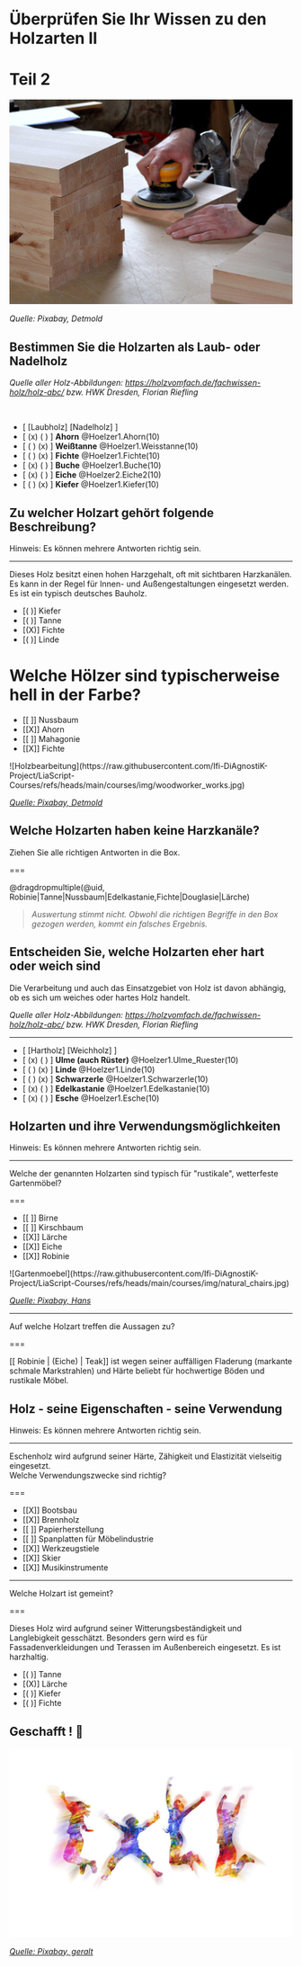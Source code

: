 <!--
author:   Volker Göhler; Hilke Domsch

email:    hilke.domsch@gkz-ev.de
 
version:  0.0.2
 
language: de
 
narrator: Deutsch Male

edit: true
date: 2025-07-29
icon: https://raw.githubusercontent.com/Ifi-DiAgnostiK-Project/LiaScript-Courses/refs/heads/main/img/Logo_234px.png
logo: https://upload.wikimedia.org/wikipedia/commons/2/26/Stacked_Timber_Displaying_Growth_Rings.jpg

attribute: Title Image By Kelsey Todd, CC BY-SA 4.0 <https://creativecommons.org/licenses/by-sa/4.0>, via Wikimedia Commons

comment:  Quiz zu Eigenschaften von Holz -- Teil 2

import: https://raw.githubusercontent.com/Ifi-DiAgnostiK-Project/LiaScript_DragAndDrop_Template/refs/heads/main/README.md
import: https://raw.githubusercontent.com/Ifi-DiAgnostiK-Project/Piktogramme/refs/heads/main/makros.md
import: https://raw.githubusercontent.com/Ifi-DiAgnostiK-Project/LiaScript_ImageQuiz/refs/heads/main/README.md
import: https://raw.githubusercontent.com/Ifi-DiAgnostiK-Project/Holzarten/refs/heads/main/makros.md

title: Holzarten II

tags: 
    - Tischler
    - Holzarten

@style
.image-container {
  width: 200px;
  height: 200px;
  border: 1px solid #ccc;
  display: flex;
  justify-content: center;
  align-items: center;
  overflow: hidden;
  background-color: #f8f8f8;
}

.image-container img {
  width: fit-content;
  height: fit-content;
  object-fit: cover;
  display: block;
}

.lia-table__data {
    overflow: hidden;
    padding: 0.5rem;
}

.flex-container {
    display: flex;
    flex-wrap: wrap; /* Allows the items to wrap as needed */
    align-items: stretch;
    gap: 20px; /* Adds both horizontal and vertical spacing between items */
}

.flex-child { 
    flex: 1;
    margin-right: 20px; /* Adds space between the columns */
}

@media (max-width: 600px) {
    .flex-child {
        flex: 100%; /* Makes the child divs take up the full width on slim devices */
        margin-right: 0; /* Removes the right margin */
    }
}
@end

-->
 
# Überprüfen Sie Ihr Wissen zu den Holzarten II

Teil 2
=======

![Holzarbeiten](https://raw.githubusercontent.com/Ifi-DiAgnostiK-Project/LiaScript-Courses/refs/heads/main/courses/img/rotating_sander.jpg) <!-- style="width: 700px" -->

_Quelle: Pixabay, Detmold_

## Bestimmen Sie die Holzarten als Laub- oder Nadelholz

_Quelle aller Holz-Abbildungen:_ _https://holzvomfach.de/fachwissen-holz/holz-abc/ bzw. HWK Dresden, Florian Riefling_

<br>

<!--data-randomize -->
- [  [Laubholz]     [Nadelholz]  ]
- [    (x)             ( )       ] __Ahorn__ @Hoelzer1.Ahorn(10)
- [    ( )             (x)       ] __Weißtanne__ @Hoelzer1.Weisstanne(10)
- [    ( )             (x)       ] __Fichte__ @Hoelzer1.Fichte(10)
- [    (x)             ( )       ] __Buche__ @Hoelzer1.Buche(10)
- [    (x)             ( )       ] __Eiche__ @Hoelzer2.Eiche2(10)
- [    ( )             (x)       ] __Kiefer__ @Hoelzer1.Kiefer(10)


## Zu welcher Holzart gehört folgende Beschreibung?

<!--style="font-size: huge; color: red"-->Hinweis: Es können mehrere Antworten richtig sein. 

-----------------

<!--style="color: green"  -->Dieses Holz besitzt einen hohen Harzgehalt, oft mit sichtbaren Harzkanälen. 
<br>
Es kann in der Regel für Innen- und Außengestaltungen eingesetzt werden.
<br>
Es ist ein typisch deutsches Bauholz.

<!--data-randomize -->
- [( )] Kiefer
- [( )] Tanne
- [(X)] Fichte
- [( )] Linde


Welche Hölzer sind typischerweise hell in der Farbe?
===

<section class="flex-container">

<div class="flex-child" style="min-width: 250px">

<!--data-randomize -->
- [[ ]] Nussbaum
- [[X]] Ahorn
- [[ ]] Mahagonie
- [[X]] Fichte

</div>

<div class="flex-child" style="min-width: 150px">
![Holzbearbeitung](https://raw.githubusercontent.com/Ifi-DiAgnostiK-Project/LiaScript-Courses/refs/heads/main/courses/img/woodworker_works.jpg)<!-- style="width: 250px" -->


<a  href="https://pixabay.com/de/photos/tischler-schreiner-handwerk-3280956/" target=_blank>_Quelle: Pixabay, Detmold_</a>

</div>

</section> 

## Welche Holzarten haben keine Harzkanäle?


<!--style="color:green"-->Ziehen Sie alle richtigen Antworten in die Box.
===




<!--data-randomize -->
@dragdropmultiple(@uid, Robinie|Tanne|Nussbaum|Edelkastanie,Fichte|Douglasie|Lärche)

>_Auswertung stimmt nicht. Obwohl die richtigen Begriffe in den Box gezogen werden, kommt ein falsches Ergebnis._


## Entscheiden Sie, welche Holzarten eher hart oder weich sind

<!--style="color:green"--> Die Verarbeitung und auch das Einsatzgebiet von Holz ist davon abhängig, ob es sich um weiches oder hartes Holz handelt.


_Quelle aller Holz-Abbildungen:_ _https://holzvomfach.de/fachwissen-holz/holz-abc/ bzw. HWK Dresden, Florian Riefling_

---------------------------

<!-- data-randomize -->
- [  [Hartholz]     [Weichholz]  ]
- [    (x)             ( )       ] __Ulme (auch Rüster)__ @Hoelzer1.Ulme_Ruester(10)
- [    ( )             (x)       ] __Linde__ @Hoelzer1.Linde(10)
- [    ( )             (x)       ] __Schwarzerle__ @Hoelzer1.Schwarzerle(10)
- [    (x)             ( )       ] __Edelkastanie__ @Hoelzer1.Edelkastanie(10)
- [    (x)             ( )       ] __Esche__ @Hoelzer1.Esche(10)




## Holzarten und ihre Verwendungsmöglichkeiten

<!--style="font-size: huge; color: red"-->Hinweis: Es können mehrere Antworten richtig sein. 

-----------------


<!--style="color:green"-->Welche der genannten Holzarten sind typisch für "rustikale", wetterfeste Gartenmöbel?
===

<section class="flex-container">

<div class="flex-child" style="min-width: 250px">

<!--data-randomize -->
- [[ ]] Birne
- [[ ]] Kirschbaum
- [[X]] Lärche
- [[X]] Eiche
- [[X]] Robinie

</div>

<div class="flex-child" style="min-width: 150px">
![Gartenmoebel](https://raw.githubusercontent.com/Ifi-DiAgnostiK-Project/LiaScript-Courses/refs/heads/main/courses/img/natural_chairs.jpg)<!-- style="width: 250px" -->


<a  href="https://pixabay.com/de/photos/m%C3%B6bel-tisch-stuhl-holz-gartenm%C3%B6bel-617/" target=_blank>_Quelle: Pixabay, Hans_</a>

</div>

</section> 

-------------------

<!--style="color:green"-->Auf welche Holzart treffen die Aussagen zu?
===

<!--data-randomize -->
[[ Robinie | (Eiche) | Teak]] ist wegen seiner auffälligen Fladerung (markante schmale Markstrahlen) und Härte beliebt für hochwertige Böden und rustikale Möbel. 


## Holz - seine Eigenschaften - seine Verwendung

<!--style="font-size: huge; color: red"-->Hinweis: Es können mehrere Antworten richtig sein. 

-------------------------

<!--style="color:green"-->Eschenholz wird aufgrund seiner Härte, Zähigkeit und Elastizität vielseitig eingesetzt. <br> Welche Verwendungszwecke sind richtig?
===

<!--data-randomize -->
- [[X]] Bootsbau
- [[X]] Brennholz
- [[ ]] Papierherstellung
- [[ ]] Spanplatten für Möbelindustrie
- [[X]] Werkzeugstiele
- [[X]] Skier
- [[X]] Musikinstrumente

--------------

<!--style="color:green"-->Welche Holzart ist gemeint?
===

<!--style="color:green"-->Dieses Holz wird aufgrund seiner Witterungsbeständigkeit und Langlebigkeit gesschätzt. Besonders gern wird es für Fassadenverkleidungen und Terassen im Außenbereich eingesetzt. Es ist harzhaltig.

<!--data-randomize -->
- [( )] Tanne
- [(X)] Lärche
- [( )] Kiefer
- [( )] Fichte



## Geschafft ! 👏

![](https://raw.githubusercontent.com/Ifi-DiAgnostiK-Project/LiaScript-Courses/refs/heads/main/courses/img/colorfull_jumping.jpg)<!-- style="width: 500px" -->


<a  href="https://pixabay.com/de/illustrations/freude-springen-luftsprung-spa%C3%9F-3940425/" target=_blank>_Quelle: Pixabay, geralt_</a>
